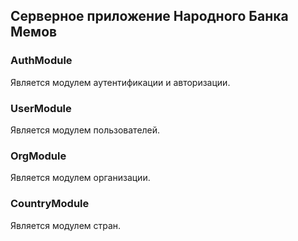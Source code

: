 ## Серверное приложение Народного Банка Мемов

### AuthModule

Является модулем аутентификации и авторизации.

### UserModule

Является модулем пользователей.

### OrgModule

Является модулем организации.

### CountryModule

Является модулем стран.
